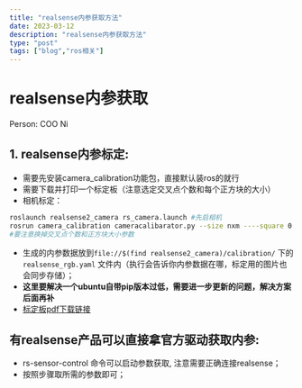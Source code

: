 ```yaml
---
title: "realsense内参获取方法"
date: 2023-03-12
description: "realsense内参获取方法"
type: "post"
tags: ["blog","ros相关"]
---
```


# realsense内参获取

Person: COO Ni

## 1. realsense内参标定:

- 需要先安装camera_calibration功能包，直接默认装ros的就行
- 需要下载并打印一个标定板（注意选定交叉点个数和每个正方块的大小）
- 相机标定：

```bash
roslaunch realsense2_camera rs_camera.launch #先启相机
rosrun camera_calibration cameracalibarator.py --size nxm ----square 0.027 image:=/camera/color/image_raw camera:=/camera_color_optical_frame --no-service-check
#要注意换掉交叉点个数和正方块大小参数
```

- 生成的内参数据放到`file://$(find realsense2_camera)/calibration/` 下的`realsense_rgb.yaml` 文件内（执行会告诉你内参数据在哪，标定用的图片也会同步存储）；
- **这里要解决一个ubuntu自带pip版本过低，需要进一步更新的问题，解决方案后面再补**
- [标定板pdf下载链接](https://calib.io/pages/camera-calibration-pattern-generator)

## 有realsense产品可以直接拿官方驱动获取内参:

- rs-sensor-control 命令可以启动参数获取, 注意需要正确连接realsense；
- 按照步骤取所需的参数即可；